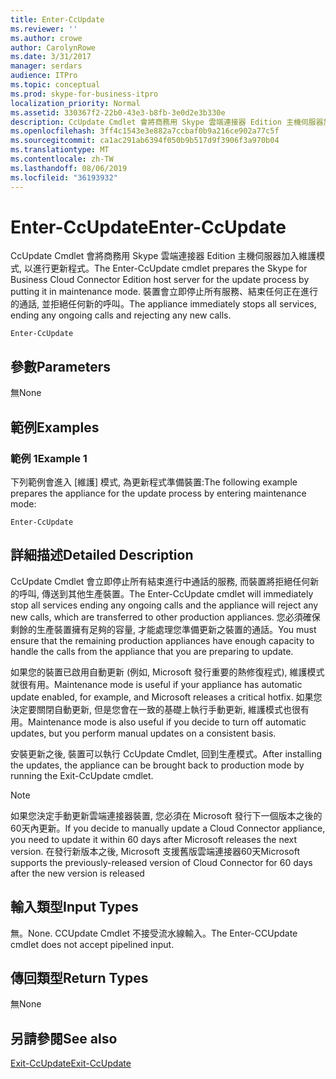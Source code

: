 ```yaml
---
title: Enter-CcUpdate
ms.reviewer: ''
ms.author: crowe
author: CarolynRowe
ms.date: 3/31/2017
manager: serdars
audience: ITPro
ms.topic: conceptual
ms.prod: skype-for-business-itpro
localization_priority: Normal
ms.assetid: 330367f2-22b0-43e3-b8fb-3e0d2e3b330e
description: CcUpdate Cmdlet 會將商務用 Skype 雲端連接器 Edition 主機伺服器加入維護模式, 以進行更新程式。 裝置會立即停止所有服務、結束任何正在進行的通話, 並拒絕任何新的呼叫。
ms.openlocfilehash: 3ff4c1543e3e882a7ccbaf0b9a216ce902a77c5f
ms.sourcegitcommit: ca1ac291ab6394f050b9b517d9f3906f3a970b04
ms.translationtype: MT
ms.contentlocale: zh-TW
ms.lasthandoff: 08/06/2019
ms.locfileid: "36193932"
---
```

# <a name="enter-ccupdate"></a><span data-ttu-id="17f9a-104">Enter-CcUpdate</span><span class="sxs-lookup"><span data-stu-id="17f9a-104">Enter-CcUpdate</span></span>

<span data-ttu-id="17f9a-105">CcUpdate Cmdlet 會將商務用 Skype 雲端連接器 Edition 主機伺服器加入維護模式, 以進行更新程式。</span><span class="sxs-lookup"><span data-stu-id="17f9a-105">The Enter-CcUpdate cmdlet prepares the Skype for Business Cloud Connector Edition host server for the update process by putting it in maintenance mode.</span></span> <span data-ttu-id="17f9a-106">裝置會立即停止所有服務、結束任何正在進行的通話, 並拒絕任何新的呼叫。</span><span class="sxs-lookup"><span data-stu-id="17f9a-106">The appliance immediately stops all services, ending any ongoing calls and rejecting any new calls.</span></span>
  
```
Enter-CcUpdate
```

## <a name="parameters"></a><span data-ttu-id="17f9a-107">參數</span><span class="sxs-lookup"><span data-stu-id="17f9a-107">Parameters</span></span>

<span data-ttu-id="17f9a-108">無</span><span class="sxs-lookup"><span data-stu-id="17f9a-108">None</span></span>
  
## <a name="examples"></a><span data-ttu-id="17f9a-109">範例</span><span class="sxs-lookup"><span data-stu-id="17f9a-109">Examples</span></span>
<span data-ttu-id="17f9a-110"><a name="Examples"> </a></span><span class="sxs-lookup"><span data-stu-id="17f9a-110"></span></span>

### <a name="example-1"></a><span data-ttu-id="17f9a-111">範例 1</span><span class="sxs-lookup"><span data-stu-id="17f9a-111">Example 1</span></span>

<span data-ttu-id="17f9a-112">下列範例會進入 [維護] 模式, 為更新程式準備裝置:</span><span class="sxs-lookup"><span data-stu-id="17f9a-112">The following example prepares the appliance for the update process by entering maintenance mode:</span></span>
  
```
Enter-CcUpdate 
```

## <a name="detailed-description"></a><span data-ttu-id="17f9a-113">詳細描述</span><span class="sxs-lookup"><span data-stu-id="17f9a-113">Detailed Description</span></span>
<span data-ttu-id="17f9a-114"><a name="DetailedDescription"> </a></span><span class="sxs-lookup"><span data-stu-id="17f9a-114"></span></span>

<span data-ttu-id="17f9a-115">CcUpdate Cmdlet 會立即停止所有結束進行中通話的服務, 而裝置將拒絕任何新的呼叫, 傳送到其他生產裝置。</span><span class="sxs-lookup"><span data-stu-id="17f9a-115">The Enter-CcUpdate cmdlet will immediately stop all services ending any ongoing calls and the appliance will reject any new calls, which are transferred to other production appliances.</span></span> <span data-ttu-id="17f9a-116">您必須確保剩餘的生產裝置擁有足夠的容量, 才能處理您準備更新之裝置的通話。</span><span class="sxs-lookup"><span data-stu-id="17f9a-116">You must ensure that the remaining production appliances have enough capacity to handle the calls from the appliance that you are preparing to update.</span></span>
  
<span data-ttu-id="17f9a-117">如果您的裝置已啟用自動更新 (例如, Microsoft 發行重要的熱修復程式), 維護模式就很有用。</span><span class="sxs-lookup"><span data-stu-id="17f9a-117">Maintenance mode is useful if your appliance has automatic update enabled, for example, and Microsoft releases a critical hotfix.</span></span> <span data-ttu-id="17f9a-118">如果您決定要關閉自動更新, 但是您會在一致的基礎上執行手動更新, 維護模式也很有用。</span><span class="sxs-lookup"><span data-stu-id="17f9a-118">Maintenance mode is also useful if you decide to turn off automatic updates, but you perform manual updates on a consistent basis.</span></span>
  
<span data-ttu-id="17f9a-119">安裝更新之後, 裝置可以執行 CcUpdate Cmdlet, 回到生產模式。</span><span class="sxs-lookup"><span data-stu-id="17f9a-119">After installing the updates, the appliance can be brought back to production mode by running the Exit-CcUpdate cmdlet.</span></span>
  
> [!NOTE]
> <span data-ttu-id="17f9a-120">如果您決定手動更新雲端連接器裝置, 您必須在 Microsoft 發行下一個版本之後的60天內更新。</span><span class="sxs-lookup"><span data-stu-id="17f9a-120">If you decide to manually update a Cloud Connector appliance, you need to update it within 60 days after Microsoft releases the next version.</span></span> <span data-ttu-id="17f9a-121">在發行新版本之後, Microsoft 支援舊版雲端連接器60天</span><span class="sxs-lookup"><span data-stu-id="17f9a-121">Microsoft supports the previously-released version of Cloud Connector for 60 days after the new version is released</span></span> 
  
## <a name="input-types"></a><span data-ttu-id="17f9a-122">輸入類型</span><span class="sxs-lookup"><span data-stu-id="17f9a-122">Input Types</span></span>
<span data-ttu-id="17f9a-123"><a name="InputTypes"> </a></span><span class="sxs-lookup"><span data-stu-id="17f9a-123"></span></span>

<span data-ttu-id="17f9a-124">無。</span><span class="sxs-lookup"><span data-stu-id="17f9a-124">None.</span></span> <span data-ttu-id="17f9a-125">CCUpdate Cmdlet 不接受流水線輸入。</span><span class="sxs-lookup"><span data-stu-id="17f9a-125">The Enter-CCUpdate cmdlet does not accept pipelined input.</span></span>
  
## <a name="return-types"></a><span data-ttu-id="17f9a-126">傳回類型</span><span class="sxs-lookup"><span data-stu-id="17f9a-126">Return Types</span></span>
<span data-ttu-id="17f9a-127"><a name="ReturnTypes"> </a></span><span class="sxs-lookup"><span data-stu-id="17f9a-127"></span></span>

<span data-ttu-id="17f9a-128">無</span><span class="sxs-lookup"><span data-stu-id="17f9a-128">None</span></span> 
  
## <a name="see-also"></a><span data-ttu-id="17f9a-129">另請參閱</span><span class="sxs-lookup"><span data-stu-id="17f9a-129">See also</span></span>
<span data-ttu-id="17f9a-130"><a name="ReturnTypes"> </a></span><span class="sxs-lookup"><span data-stu-id="17f9a-130"></span></span>

[<span data-ttu-id="17f9a-131">Exit-CcUpdate</span><span class="sxs-lookup"><span data-stu-id="17f9a-131">Exit-CcUpdate</span></span>](exit-ccupdate.md)
  

